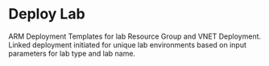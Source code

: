 # Deploy Lab
ARM Deployment Templates for lab Resource Group and VNET Deployment. 
Linked deployment initiated for unique lab environments based on input parameters for lab type and lab name.
